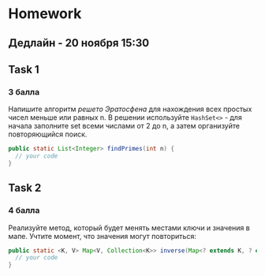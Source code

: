 # Homework 
## Дедлайн - 20 ноября 15:30

## Task 1
### 3 балла
Напишите алгоритм *решето Эратосфена* для нахождения всех простых чисел меньше или равных n. В решении используйте `HashSet<>` - для начала заполните set всеми числами от 2 до n, а затем организуйте повторяющийся поиск.
```java
public static List<Integer> findPrimes(int n) {
  // your code
}
```

## Task 2
### 4 балла
Реализуйте метод, который будет менять местами ключи и значения в мапе. Учтите момент, что значения могут повториться:
```java
public static <K, V> Map<V, Collection<K>> inverse(Map<? extends K, ? extends V> map){
  // your code
}
```
